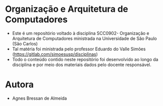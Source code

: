 # Organização e Arquitetura de Computadores
- Este é um repositório voltado à disciplina SCC0902- Organização e Arquitetura de Computadores ministrada na Universidade de São Paulo (São Carlos)
- Tal matéria foi ministrada pelo professor Eduardo do Valle Simões (https://gitlab.com/simoesusp/disciplinas)
- Todo o conteúdo contido neste repositório foi desenvolvido ao longo da disciplina e por meio dos materiais dados pelo docente responsável.

# Autora
- Agnes Bressan de Almeida
